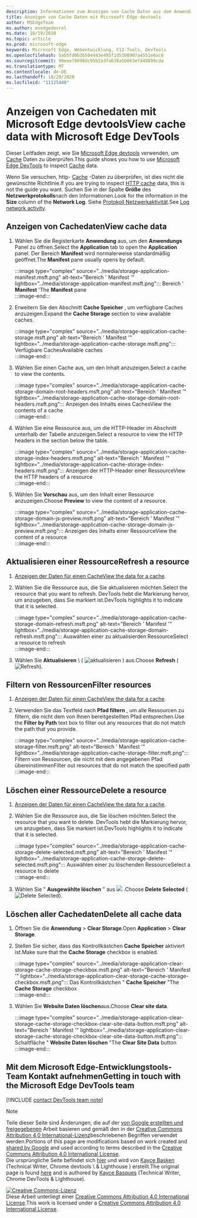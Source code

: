 ```yaml
---
description: Informationen zum Anzeigen von Cache Daten aus dem Anwendungs Panel von Microsoft Edge devtools
title: Anzeigen von Cache Daten mit Microsoft Edge devtools
author: MSEdgeTeam
ms.author: msedgedevrel
ms.date: 10/19/2020
ms.topic: article
ms.prod: microsoft-edge
keywords: Microsoft Edge, Webentwicklung, F12-Tools, DevTools
ms.openlocfilehash: 5ab5fd0b3b504443e495f1d5108907a4551e6ac6
ms.sourcegitcommit: 99eee78698dc95b2a3fa638a5b063ef449899cda
ms.translationtype: MT
ms.contentlocale: de-DE
ms.lasthandoff: 10/20/2020
ms.locfileid: "11125440"
---
```

<!-- Copyright Kayce Basques 

   Licensed under the Apache License, Version 2.0 (the "License");
   you may not use this file except in compliance with the License.
   You may obtain a copy of the License at

       https://www.apache.org/licenses/LICENSE-2.0

   Unless required by applicable law or agreed to in writing, software
   distributed under the License is distributed on an "AS IS" BASIS,
   WITHOUT WARRANTIES OR CONDITIONS OF ANY KIND, either express or implied.
   See the License for the specific language governing permissions and
   limitations under the License.  -->

# <span data-ttu-id="b5782-104">Anzeigen von Cachedaten mit Microsoft Edge devtools</span><span class="sxs-lookup"><span data-stu-id="b5782-104">View cache data with Microsoft Edge DevTools</span></span>  

<span data-ttu-id="b5782-105">Dieser Leitfaden zeigt, wie Sie [Microsoft Edge devtools][MicrosoftEdgeDevTools] verwenden, um [Cache][MDNCache] Daten zu überprüfen.</span><span class="sxs-lookup"><span data-stu-id="b5782-105">This guide shows you how to use [Microsoft Edge DevTools][MicrosoftEdgeDevTools] to inspect [Cache][MDNCache] data.</span></span>  

<span data-ttu-id="b5782-106">Wenn Sie versuchen, http- [Cache][MDNHTTPCaching] -Daten zu überprüfen, ist dies nicht die gewünschte Richtlinie.</span><span class="sxs-lookup"><span data-stu-id="b5782-106">If you are trying to inspect [HTTP cache][MDNHTTPCaching] data, this is not the guide you want.</span></span>  <span data-ttu-id="b5782-107">Suchen Sie in der Spalte **Größe** des **Netzwerkprotokolls**nach den Informationen.</span><span class="sxs-lookup"><span data-stu-id="b5782-107">Look for the information in the **Size** column of the **Network Log**.</span></span>  <span data-ttu-id="b5782-108">Siehe [Protokoll Netzwerkaktivität][DevtoolsNetworkLogActivity].</span><span class="sxs-lookup"><span data-stu-id="b5782-108">See [Log network activity][DevtoolsNetworkLogActivity].</span></span>  

## <span data-ttu-id="b5782-109">Anzeigen von Cachedaten</span><span class="sxs-lookup"><span data-stu-id="b5782-109">View cache data</span></span>  

1.  <span data-ttu-id="b5782-110">Wählen Sie die Registerkarte **Anwendung** aus, um den **Anwendungs** Panel zu öffnen.</span><span class="sxs-lookup"><span data-stu-id="b5782-110">Select the **Application** tab to open the **Application** panel.</span></span>  <span data-ttu-id="b5782-111">Der Bereich **Manifest** wird normalerweise standardmäßig geöffnet.</span><span class="sxs-lookup"><span data-stu-id="b5782-111">The **Manifest** pane usually opens by default.</span></span>  
    
    :::image type="complex" source="../media/storage-application-manifest.msft.png" alt-text="Bereich ' Manifest '" lightbox="../media/storage-application-manifest.msft.png":::
       <span data-ttu-id="b5782-113">Bereich ' **Manifest** '</span><span class="sxs-lookup"><span data-stu-id="b5782-113">The **Manifest** pane</span></span>  
    :::image-end:::  
    
1.  <span data-ttu-id="b5782-114">Erweitern Sie den Abschnitt **Cache Speicher** , um verfügbare Caches anzuzeigen.</span><span class="sxs-lookup"><span data-stu-id="b5782-114">Expand the **Cache Storage** section to view available caches.</span></span>  
    
    :::image type="complex" source="../media/storage-application-cache-storage.msft.png" alt-text="Bereich ' Manifest '" lightbox="../media/storage-application-cache-storage.msft.png":::
       <span data-ttu-id="b5782-116">Verfügbare Caches</span><span class="sxs-lookup"><span data-stu-id="b5782-116">Available caches</span></span>  
    :::image-end:::  
    
1.  <span data-ttu-id="b5782-117">Wählen Sie einen Cache aus, um den Inhalt anzuzeigen.</span><span class="sxs-lookup"><span data-stu-id="b5782-117">Select a cache to view the contents.</span></span>  
    
    :::image type="complex" source="../media/storage-application-cache-storage-domain-root-headers.msft.png" alt-text="Bereich ' Manifest '" lightbox="../media/storage-application-cache-storage-domain-root-headers.msft.png":::
       <span data-ttu-id="b5782-119">Anzeigen des Inhalts eines Caches</span><span class="sxs-lookup"><span data-stu-id="b5782-119">View the contents of a cache</span></span>  
    :::image-end:::  
    
1.  <span data-ttu-id="b5782-120">Wählen Sie eine Ressource aus, um die HTTP-Header im Abschnitt unterhalb der Tabelle anzuzeigen.</span><span class="sxs-lookup"><span data-stu-id="b5782-120">Select a resource to view the HTTP headers in the section below the table.</span></span>  
    
    :::image type="complex" source="../media/storage-application-cache-storage-index-headers.msft.png" alt-text="Bereich ' Manifest '" lightbox="../media/storage-application-cache-storage-index-headers.msft.png":::
       <span data-ttu-id="b5782-122">Anzeigen der HTTP-Header einer Ressource</span><span class="sxs-lookup"><span data-stu-id="b5782-122">View the HTTP headers of a resource</span></span>  
    :::image-end:::  
    
1.  <span data-ttu-id="b5782-123">Wählen Sie **Vorschau** aus, um den Inhalt einer Ressource anzuzeigen.</span><span class="sxs-lookup"><span data-stu-id="b5782-123">Choose **Preview** to view the content of a resource.</span></span>  
    
    :::image type="complex" source="../media/storage-application-cache-storage-domain-js-preview.msft.png" alt-text="Bereich ' Manifest '" lightbox="../media/storage-application-cache-storage-domain-js-preview.msft.png":::
       <span data-ttu-id="b5782-125">Anzeigen des Inhalts einer Ressource</span><span class="sxs-lookup"><span data-stu-id="b5782-125">View the content of a resource</span></span>  
    :::image-end:::  
    
## <span data-ttu-id="b5782-126">Aktualisieren einer Ressource</span><span class="sxs-lookup"><span data-stu-id="b5782-126">Refresh a resource</span></span>  

1.  <span data-ttu-id="b5782-127">[Anzeigen der Daten für einen Cache](#view-cache-data)</span><span class="sxs-lookup"><span data-stu-id="b5782-127">[View the data for a cache](#view-cache-data).</span></span>  
1.  <span data-ttu-id="b5782-128">Wählen Sie die Ressource aus, die Sie aktualisieren möchten.</span><span class="sxs-lookup"><span data-stu-id="b5782-128">Select the resource that you want to refresh.</span></span>  <span data-ttu-id="b5782-129">DevTools hebt die Markierung hervor, um anzugeben, dass Sie markiert ist.</span><span class="sxs-lookup"><span data-stu-id="b5782-129">DevTools highlights it to indicate that it is selected.</span></span>  
    
    :::image type="complex" source="../media/storage-application-cache-storage-domain-refresh.msft.png" alt-text="Bereich ' Manifest '" lightbox="../media/storage-application-cache-storage-domain-refresh.msft.png":::
       <span data-ttu-id="b5782-131">Auswählen einer zu aktualisierden Ressource</span><span class="sxs-lookup"><span data-stu-id="b5782-131">Select a resource to refresh</span></span>  
    :::image-end:::  
    
1.  <span data-ttu-id="b5782-132">Wählen Sie **Aktualisieren** \ ( ![ aktualisieren ][ImageRefreshIcon] \) aus.</span><span class="sxs-lookup"><span data-stu-id="b5782-132">Choose **Refresh** \(![Refresh][ImageRefreshIcon]\).</span></span>  
    
## <span data-ttu-id="b5782-133">Filtern von Ressourcen</span><span class="sxs-lookup"><span data-stu-id="b5782-133">Filter resources</span></span>  

1.  <span data-ttu-id="b5782-134">[Anzeigen der Daten für einen Cache](#view-cache-data)</span><span class="sxs-lookup"><span data-stu-id="b5782-134">[View the data for a cache](#view-cache-data).</span></span>  
1.  <span data-ttu-id="b5782-135">Verwenden Sie das Textfeld nach **Pfad filtern** , um alle Ressourcen zu filtern, die nicht dem von Ihnen bereitgestellten Pfad entsprechen.</span><span class="sxs-lookup"><span data-stu-id="b5782-135">Use the **Filter by Path** text box to filter out any resources that do not match the path that you provide.</span></span>  
    
    :::image type="complex" source="../media/storage-application-cache-storage-filter.msft.png" alt-text="Bereich ' Manifest '" lightbox="../media/storage-application-cache-storage-filter.msft.png":::
       <span data-ttu-id="b5782-137">Filtern von Ressourcen, die nicht mit dem angegebenen Pfad übereinstimmen</span><span class="sxs-lookup"><span data-stu-id="b5782-137">Filter out resources that do not match the specified path</span></span>  
    :::image-end:::  
    
## <span data-ttu-id="b5782-138">Löschen einer Ressource</span><span class="sxs-lookup"><span data-stu-id="b5782-138">Delete a resource</span></span>  

1.  <span data-ttu-id="b5782-139">[Anzeigen der Daten für einen Cache](#view-cache-data)</span><span class="sxs-lookup"><span data-stu-id="b5782-139">[View the data for a cache](#view-cache-data).</span></span>  
1.  <span data-ttu-id="b5782-140">Wählen Sie die Ressource aus, die Sie löschen möchten.</span><span class="sxs-lookup"><span data-stu-id="b5782-140">Select the resource that you want to delete.</span></span>  <span data-ttu-id="b5782-141">DevTools hebt die Markierung hervor, um anzugeben, dass Sie markiert ist.</span><span class="sxs-lookup"><span data-stu-id="b5782-141">DevTools highlights it to indicate that it is selected.</span></span>  
    
    :::image type="complex" source="../media/storage-application-cache-storage-delete-selected.msft.png" alt-text="Bereich ' Manifest '" lightbox="../media/storage-application-cache-storage-delete-selected.msft.png":::
       <span data-ttu-id="b5782-143">Auswählen einer zu löschenden Ressource</span><span class="sxs-lookup"><span data-stu-id="b5782-143">Select a resource to delete</span></span>  
    :::image-end:::  
    
1.  <span data-ttu-id="b5782-144">Wählen Sie " **Ausgewählte löschen** " aus ![ ][ImageDeleteIcon] .</span><span class="sxs-lookup"><span data-stu-id="b5782-144">Choose **Delete Selected** \(![Delete Selected][ImageDeleteIcon]\).</span></span>  
    
## <span data-ttu-id="b5782-145">Löschen aller Cachedaten</span><span class="sxs-lookup"><span data-stu-id="b5782-145">Delete all cache data</span></span>  

1.  <span data-ttu-id="b5782-146">Öffnen Sie die **Anwendung**  >  **Clear Storage**.</span><span class="sxs-lookup"><span data-stu-id="b5782-146">Open **Application** > **Clear Storage**.</span></span>  
1.  <span data-ttu-id="b5782-147">Stellen Sie sicher, dass das Kontrollkästchen **Cache Speicher** aktiviert ist.</span><span class="sxs-lookup"><span data-stu-id="b5782-147">Make sure that the **Cache Storage** checkbox is enabled.</span></span>  
    
    :::image type="complex" source="../media/storage-application-clear-storage-cache-storage-checkbox.msft.png" alt-text="Bereich ' Manifest '" lightbox="../media/storage-application-clear-storage-cache-storage-checkbox.msft.png":::
       <span data-ttu-id="b5782-149">Das Kontrollkästchen " **Cache Speicher** "</span><span class="sxs-lookup"><span data-stu-id="b5782-149">The **Cache Storage** checkbox</span></span>  
    :::image-end:::  
    
1.  <span data-ttu-id="b5782-150">Wählen Sie **Website Daten löschen**aus.</span><span class="sxs-lookup"><span data-stu-id="b5782-150">Choose **Clear site data**.</span></span>  
    
    :::image type="complex" source="../media/storage-application-clear-storage-cache-storage-checkbox-clear-site-data-button.msft.png" alt-text="Bereich ' Manifest '" lightbox="../media/storage-application-clear-storage-cache-storage-checkbox-clear-site-data-button.msft.png":::
       <span data-ttu-id="b5782-152">Schaltfläche " **Website Daten löschen** "</span><span class="sxs-lookup"><span data-stu-id="b5782-152">The **Clear Site Data** button</span></span>  
    :::image-end:::  
    
## <span data-ttu-id="b5782-153">Mit dem Microsoft Edge-Entwicklungstools-Team Kontakt aufnehmen</span><span class="sxs-lookup"><span data-stu-id="b5782-153">Getting in touch with the Microsoft Edge DevTools team</span></span>  

[!INCLUDE [contact DevTools team note](../includes/contact-devtools-team-note.md)]  

<!-- image links -->  

[ImageDeleteIcon]: ../media/delete-icon.msft.png  
[ImageRefreshIcon]: ../media/refresh-icon.msft.png  

<!-- links -->  

[MicrosoftEdgeDevTools]: ../../devtools-guide-chromium.md "Microsoft Edge (Chrom)-Entwicklertools | Microsoft docs"  
[DevtoolsNetworkLogActivity]: ../network/index.md#log-network-activity  "Protokoll Netzwerkaktivität | Microsoft docs"  

[MDNCache]: https://developer.mozilla.org/docs/Web/API/Cache "Cache | MDN"  
[MDNHTTPCaching]: https://developer.mozilla.org/docs/Web/HTTP/Caching "HTTP-Caching | MDN"  

> [!NOTE]
> <span data-ttu-id="b5782-158">Teile dieser Seite sind Änderungen, die auf der [von Google erstellten und freigegebenen][GoogleSitePolicies] Arbeit basieren und gemäß den in der [Creative Commons Attribution 4,0 International-Lizenz][CCA4IL]beschriebenen Begriffen verwendet werden.</span><span class="sxs-lookup"><span data-stu-id="b5782-158">Portions of this page are modifications based on work created and [shared by Google][GoogleSitePolicies] and used according to terms described in the [Creative Commons Attribution 4.0 International License][CCA4IL].</span></span>  
> <span data-ttu-id="b5782-159">Die ursprüngliche Seite befindet sich [hier](https://developers.google.com/web/tools/chrome-devtools/storage/cache) und wird von [Kayce Basken][KayceBasques] (Technical Writer, Chrome devtools \ & Lighthouse \) erstellt.</span><span class="sxs-lookup"><span data-stu-id="b5782-159">The original page is found [here](https://developers.google.com/web/tools/chrome-devtools/storage/cache) and is authored by [Kayce Basques][KayceBasques] \(Technical Writer, Chrome DevTools \& Lighthouse\).</span></span>  

[![Creative Commons-Lizenz][CCby4Image]][CCA4IL]  
<span data-ttu-id="b5782-161">Diese Arbeit unterliegt einer [Creative Commons Attribution 4.0 International License][CCA4IL].</span><span class="sxs-lookup"><span data-stu-id="b5782-161">This work is licensed under a [Creative Commons Attribution 4.0 International License][CCA4IL].</span></span>  

[CCA4IL]: https://creativecommons.org/licenses/by/4.0  
[CCby4Image]: https://i.creativecommons.org/l/by/4.0/88x31.png  
[GoogleSitePolicies]: https://developers.google.com/terms/site-policies  
[KayceBasques]: https://developers.google.com/web/resources/contributors/kaycebasques  
